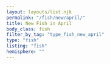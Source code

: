 ```yaml
---
layout: layouts/list.njk
permalink: "/fish/new/april/"
title: New Fish in April
body_class: fish
filter_by_tag: "type_fish_new_april"
type: "fish"
listing: "fish"
hemisphere: ""
---
```


